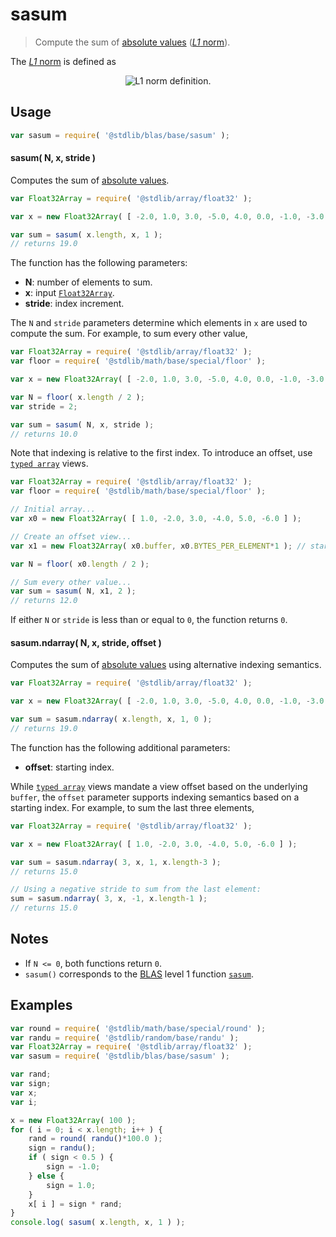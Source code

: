 <!--

@license Apache-2.0

Copyright (c) 2018 The Stdlib Authors.

Licensed under the Apache License, Version 2.0 (the "License");
you may not use this file except in compliance with the License.
You may obtain a copy of the License at

   http://www.apache.org/licenses/LICENSE-2.0

Unless required by applicable law or agreed to in writing, software
distributed under the License is distributed on an "AS IS" BASIS,
WITHOUT WARRANTIES OR CONDITIONS OF ANY KIND, either express or implied.
See the License for the specific language governing permissions and
limitations under the License.

-->

# sasum

> Compute the sum of [absolute values][@stdlib/math/base/special/abs] ([_L1_ norm][l1norm]).

<section class="intro">

The [_L1_ norm][l1norm] is defined as

<!-- <equation class="equation" label="eq:l1norm" align="center" raw="\|\mathbf{x}\|_1 = \sum_{i=0}^{n-1} \vert x_i \vert" alt="L1 norm definition."> -->

<div class="equation" align="center" data-raw-text="\|\mathbf{x}\|_1 = \sum_{i=0}^{n-1} \vert x_i \vert" data-equation="eq:l1norm">
    <img src="https://cdn.jsdelivr.net/gh/stdlib-js/stdlib@c403cb0cbb15d9b7b453e3cea34ca2379500ddd4/lib/node_modules/@stdlib/blas/base/sasum/docs/img/equation_l1norm.svg" alt="L1 norm definition.">
    <br>
</div>

<!-- </equation> -->

</section>

<!-- /.intro -->

<section class="usage">

## Usage

```javascript
var sasum = require( '@stdlib/blas/base/sasum' );
```

#### sasum( N, x, stride )

Computes the sum of [absolute values][@stdlib/math/base/special/abs].

```javascript
var Float32Array = require( '@stdlib/array/float32' );

var x = new Float32Array( [ -2.0, 1.0, 3.0, -5.0, 4.0, 0.0, -1.0, -3.0 ] );

var sum = sasum( x.length, x, 1 );
// returns 19.0
```

The function has the following parameters:

-   **N**: number of elements to sum.
-   **x**: input [`Float32Array`][mdn-float32array].
-   **stride**: index increment.

The `N` and `stride` parameters determine which elements in `x` are used to compute the sum. For example, to sum every other value,

```javascript
var Float32Array = require( '@stdlib/array/float32' );
var floor = require( '@stdlib/math/base/special/floor' );

var x = new Float32Array( [ -2.0, 1.0, 3.0, -5.0, 4.0, 0.0, -1.0, -3.0 ] );

var N = floor( x.length / 2 );
var stride = 2;

var sum = sasum( N, x, stride );
// returns 10.0
```

Note that indexing is relative to the first index. To introduce an offset, use [`typed array`][mdn-typed-array] views.

```javascript
var Float32Array = require( '@stdlib/array/float32' );
var floor = require( '@stdlib/math/base/special/floor' );

// Initial array...
var x0 = new Float32Array( [ 1.0, -2.0, 3.0, -4.0, 5.0, -6.0 ] );

// Create an offset view...
var x1 = new Float32Array( x0.buffer, x0.BYTES_PER_ELEMENT*1 ); // start at 2nd element

var N = floor( x0.length / 2 );

// Sum every other value...
var sum = sasum( N, x1, 2 );
// returns 12.0
```

If either `N` or `stride` is less than or equal to `0`, the function returns `0`.

#### sasum.ndarray( N, x, stride, offset )

Computes the sum of [absolute values][@stdlib/math/base/special/abs] using alternative indexing semantics.

```javascript
var Float32Array = require( '@stdlib/array/float32' );

var x = new Float32Array( [ -2.0, 1.0, 3.0, -5.0, 4.0, 0.0, -1.0, -3.0 ] );

var sum = sasum.ndarray( x.length, x, 1, 0 );
// returns 19.0
```

The function has the following additional parameters:

-   **offset**: starting index.

While [`typed array`][mdn-typed-array] views mandate a view offset based on the underlying `buffer`, the `offset` parameter supports indexing semantics based on a starting index. For example, to sum the last three elements,

```javascript
var Float32Array = require( '@stdlib/array/float32' );

var x = new Float32Array( [ 1.0, -2.0, 3.0, -4.0, 5.0, -6.0 ] );

var sum = sasum.ndarray( 3, x, 1, x.length-3 );
// returns 15.0

// Using a negative stride to sum from the last element:
sum = sasum.ndarray( 3, x, -1, x.length-1 );
// returns 15.0
```

</section>

<!-- /.usage -->

<section class="notes">

## Notes

-   If `N <= 0`, both functions return `0`.
-   `sasum()` corresponds to the [BLAS][blas] level 1 function [`sasum`][sasum].

</section>

<!-- /.notes -->

<section class="examples">

## Examples

<!-- eslint no-undef: "error" -->

```javascript
var round = require( '@stdlib/math/base/special/round' );
var randu = require( '@stdlib/random/base/randu' );
var Float32Array = require( '@stdlib/array/float32' );
var sasum = require( '@stdlib/blas/base/sasum' );

var rand;
var sign;
var x;
var i;

x = new Float32Array( 100 );
for ( i = 0; i < x.length; i++ ) {
    rand = round( randu()*100.0 );
    sign = randu();
    if ( sign < 0.5 ) {
        sign = -1.0;
    } else {
        sign = 1.0;
    }
    x[ i ] = sign * rand;
}
console.log( sasum( x.length, x, 1 ) );
```

</section>

<!-- /.examples -->

<section class="links">

[blas]: http://www.netlib.org/blas

[sasum]: http://www.netlib.org/lapack/explore-html/df/d28/group__single__blas__level1.html

[mdn-float32array]: https://developer.mozilla.org/en-US/docs/Web/JavaScript/Reference/Global_Objects/Float32Array

[mdn-typed-array]: https://developer.mozilla.org/en-US/docs/Web/JavaScript/Reference/Global_Objects/TypedArray

[l1norm]: http://en.wikipedia.org/wiki/Norm_%28mathematics%29

[@stdlib/math/base/special/abs]: https://github.com/stdlib-js/math-base-special-abs

</section>

<!-- /.links -->
